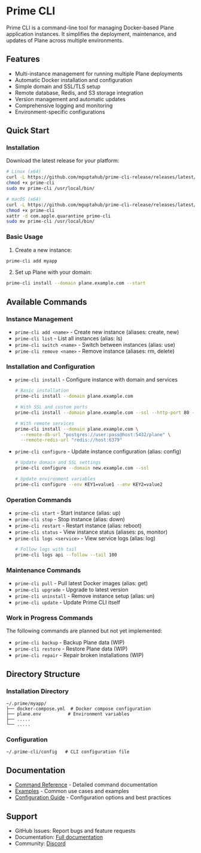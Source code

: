 # Prime CLI

Prime CLI is a command-line tool for managing Docker-based Plane application instances. It simplifies the deployment, maintenance, and updates of Plane across multiple environments.

## Features

- Multi-instance management for running multiple Plane deployments
- Automatic Docker installation and configuration
- Simple domain and SSL/TLS setup
- Remote database, Redis, and S3 storage integration
- Version management and automatic updates
- Comprehensive logging and monitoring
- Environment-specific configurations

## Quick Start

### Installation

Download the latest release for your platform:

```bash
# Linux (x64)
curl -L https://github.com/mguptahub/prime-cli-release/releases/latest/download/prime-cli-linux-amd64 -o prime-cli
chmod +x prime-cli
sudo mv prime-cli /usr/local/bin/

# macOS (x64)
curl -L https://github.com/mguptahub/prime-cli-release/releases/latest/download/prime-cli-darwin-amd64 -o prime-cli
chmod +x prime-cli
xattr -d com.apple.quarantine prime-cli
sudo mv prime-cli /usr/local/bin/
```

### Basic Usage

1. Create a new instance:
```bash
prime-cli add myapp
```

2. Set up Plane with your domain:
```bash
prime-cli install --domain plane.example.com --start
```

## Available Commands

### Instance Management
- `prime-cli add <name>` - Create new instance (aliases: create, new)
- `prime-cli list` - List all instances (alias: ls)
- `prime-cli switch <name>` - Switch between instances (alias: use)
- `prime-cli remove <name>` - Remove instance (aliases: rm, delete)

### Installation and Configuration
- `prime-cli install` - Configure instance with domain and services
  ```bash
  # Basic installation
  prime-cli install --domain plane.example.com
  
  # With SSL and custom ports
  prime-cli install --domain plane.example.com --ssl --http-port 80 --https-port 443
  
  # With remote services
  prime-cli install --domain plane.example.com \
    --remote-db-url "postgres://user:pass@host:5432/plane" \
    --remote-redis-url "redis://host:6379"
  ```

- `prime-cli configure` - Update instance configuration (alias: config)
  ```bash
  # Update domain and SSL settings
  prime-cli configure --domain new.example.com --ssl
  
  # Update environment variables
  prime-cli configure --env KEY1=value1 --env KEY2=value2
  ```

### Operation Commands
- `prime-cli start` - Start instance (alias: up)
- `prime-cli stop` - Stop instance (alias: down)
- `prime-cli restart` - Restart instance (alias: reboot)
- `prime-cli status` - View instance status (aliases: ps, monitor)
- `prime-cli logs <service>` - View service logs (alias: log)
  ```bash
  # Follow logs with tail
  prime-cli logs api --follow --tail 100
  ```

### Maintenance Commands
- `prime-cli pull` - Pull latest Docker images (alias: get)
- `prime-cli upgrade` - Upgrade to latest version
- `prime-cli uninstall` - Remove instance setup (alias: un)
- `prime-cli update` - Update Prime CLI itself

### Work in Progress Commands
The following commands are planned but not yet implemented:
- `prime-cli backup` - Backup Plane data (WIP)
- `prime-cli restore` - Restore Plane data (WIP)
- `prime-cli repair` - Repair broken installations (WIP)

## Directory Structure

### Installation Directory
```
~/.prime/myapp/
├── docker-compose.yml  # Docker compose configuration
├── plane.env          # Environment variables
├── .....
└── .....
```

### Configuration
```
~/.prime-cli/config   # CLI configuration file
```

## Documentation

- [Command Reference](docs/COMMANDS.md) - Detailed command documentation
- [Examples](docs/EXAMPLES.md) - Common use cases and examples
- [Configuration Guide](docs/CONFIG.md) - Configuration options and best practices

## Support

- GitHub Issues: Report bugs and feature requests
- Documentation: [Full documentation](https://docs.plane.so)
- Community: [Discord](https://discord.gg/A92xrEGCge)
